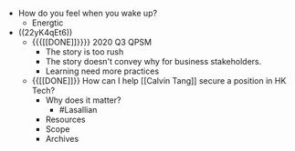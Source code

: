 - How do you feel when you wake up?
    - Energtic
- ((22yK4qEt6))
    - {{{[[DONE]]}}}} 2020 Q3 QPSM
        - The story is too rush
        - The story doesn't convey why for business stakeholders.
        - Learning need more practices
    - {{[[DONE]]}} How can I help [[Calvin Tang]] secure a position in HK Tech?
        - Why does it matter?
            - #Lasallian
        - Resources
        - Scope
        - Archives
